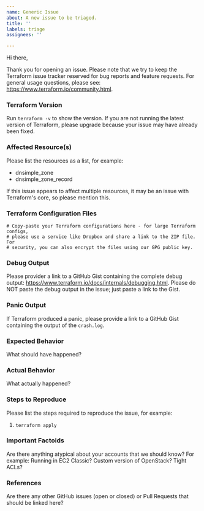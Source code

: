 ```yaml
---
name: Generic Issue
about: A new issue to be triaged.
title: ''
labels: triage
assignees: ''

---
```


Hi there,

Thank you for opening an issue. Please note that we try to keep the Terraform issue tracker reserved for bug reports and feature requests. For general usage questions, please see: https://www.terraform.io/community.html.

### Terraform Version

Run `terraform -v` to show the version. If you are not running the latest version of Terraform, please upgrade because your issue may have already been fixed.

### Affected Resource(s)

Please list the resources as a list, for example:
- dnsimple_zone
- dnsimple_zone_record

If this issue appears to affect multiple resources, it may be an issue with Terraform's core, so please mention this.

### Terraform Configuration Files

```hcl
# Copy-paste your Terraform configurations here - for large Terraform configs,
# please use a service like Dropbox and share a link to the ZIP file. For
# security, you can also encrypt the files using our GPG public key.
```

### Debug Output

Please provider a link to a GitHub Gist containing the complete debug output: https://www.terraform.io/docs/internals/debugging.html. Please do NOT paste the debug output in the issue; just paste a link to the Gist.

### Panic Output

If Terraform produced a panic, please provide a link to a GitHub Gist containing the output of the `crash.log`.

### Expected Behavior

What should have happened?

### Actual Behavior

What actually happened?

### Steps to Reproduce

Please list the steps required to reproduce the issue, for example:
1. `terraform apply`

### Important Factoids

Are there anything atypical about your accounts that we should know? For example: Running in EC2 Classic? Custom version of OpenStack? Tight ACLs?

### References

Are there any other GitHub issues (open or closed) or Pull Requests that should be linked here?
